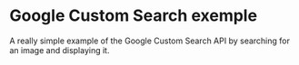 # Google Custom Search exemple
A really simple example of the Google Custom Search API by searching for an image and displaying it.

